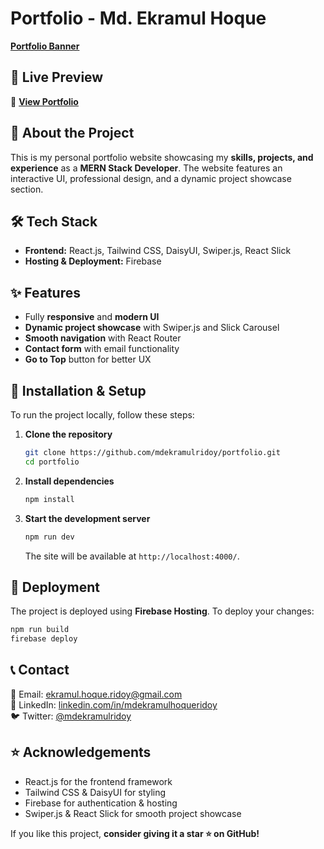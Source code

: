 # Portfolio - Md. Ekramul Hoque

**[Portfolio Banner](https://i.ibb.co.com/GPJrCz3/MD-EKRAMUL.png)**

## 🚀 Live Preview
🔗 **[View Portfolio](https://md-ekramul-hoque.web.app/)**

## 📌 About the Project
This is my personal portfolio website showcasing my **skills, projects, and experience** as a **MERN Stack Developer**. The website features an interactive UI, professional design, and a dynamic project showcase section.

## 🛠️ Tech Stack
- **Frontend:** React.js, Tailwind CSS, DaisyUI, Swiper.js, React Slick
- **Hosting & Deployment:** Firebase

## ✨ Features
- Fully **responsive** and **modern UI**
- **Dynamic project showcase** with Swiper.js and Slick Carousel
- **Smooth navigation** with React Router
- **Contact form** with email functionality
- **Go to Top** button for better UX


## 🔧 Installation & Setup
To run the project locally, follow these steps:

1. **Clone the repository**
   ```sh
   git clone https://github.com/mdekramulridoy/portfolio.git
   cd portfolio
   ```

2. **Install dependencies**
   ```sh
   npm install
   ```

3. **Start the development server**
   ```sh
   npm run dev
   ```
   The site will be available at `http://localhost:4000/`.

## 🚀 Deployment
The project is deployed using **Firebase Hosting**. To deploy your changes:
```sh
npm run build
firebase deploy
```

## 📞 Contact
📧 Email: [ekramul.hoque.ridoy@gmail.com](mailto:ekramul.hoque.ridoy@gmail.com)  
🔗 LinkedIn: [linkedin.com/in/mdekramulhoqueridoy](https://www.linkedin.com/in/mdekramulhoqueridoy/)  
🐦 Twitter: [@mdekramulridoy](https://x.com/mdekramulridoy)

## ⭐ Acknowledgements
- React.js for the frontend framework
- Tailwind CSS & DaisyUI for styling
- Firebase for authentication & hosting
- Swiper.js & React Slick for smooth project showcase

If you like this project, **consider giving it a star ⭐ on GitHub!**


